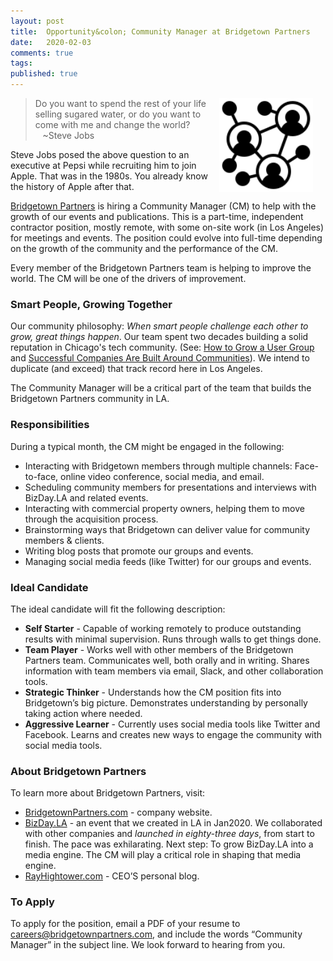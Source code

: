 ```yaml
---
layout: post
title:  Opportunity&colon; Community Manager at Bridgetown Partners
date:   2020-02-03
comments: true
tags: 
published: true
---
```

<img style="margin-right:20px" src="/images/community.svg" align="right" width="150" alt="Community Manager at Bridgetown Partners, LLC" title="Community Manager at Bridgetown Partners, LLC" />

>Do you want to spend the rest of your life selling sugared water, or do you want to come with me and change the world?<br/>&nbsp;&nbsp;&nbsp;~Steve Jobs

Steve Jobs posed the above question to an executive at Pepsi while recruiting him to join Apple. That was in the 1980s. You already know the history of Apple after that. 

[Bridgetown Partners](https://bridgetownpartners.com) is hiring a Community Manager (CM) to help with the growth of our events and publications. This is a part-time, independent contractor position, mostly remote, with some on-site work (in Los Angeles) for meetings and events. The position could evolve into full-time depending on the growth of the community and the performance of the CM.

Every member of the Bridgetown Partners team is helping to improve the world. The CM will be one of the drivers of improvement.

<!--more-->

### Smart People, Growing Together

Our community philosophy: _When smart people challenge each other to grow, great things happen_. Our team spent two decades building a solid reputation in Chicago's tech community. (See: [How to Grow a User Group](/blog/2014/05/30/how-to-grow-a-user-group/) and [Successful Companies Are Built Around Communities](/blog/2013/07/09/successful-companies-are-built-around-communities/)). We intend to duplicate (and exceed) that track record here in Los Angeles.

The Community Manager will be a critical part of the team that builds the Bridgetown Partners community in LA.

### Responsibilities

During a typical month, the CM might be engaged in the following:

* Interacting with Bridgetown members through multiple channels: Face-to-face, online video conference, social media, and email.
* Scheduling community members for presentations and interviews with BizDay.LA and related events. 
* Interacting with commercial property owners, helping them to move through the acquisition process. 
* Brainstorming ways that Bridgetown can deliver value for community members & clients.
* Writing blog posts that promote our groups and events.
* Managing social media feeds (like Twitter) for our groups and events.

### Ideal Candidate

The ideal candidate will fit the following description:
* **Self Starter** - Capable of working remotely to produce outstanding results with minimal supervision. Runs through walls to get things done.
* **Team Player** - Works well with other members of the Bridgetown Partners team. Communicates well, both orally and in writing. Shares information with team members via email, Slack, and other collaboration tools.
* **Strategic Thinker** - Understands how the CM position fits into Bridgetown’s big picture. Demonstrates understanding by personally taking action where needed.
* **Aggressive Learner** - Currently uses social media tools like Twitter and Facebook. Learns and creates new ways to engage the community with social media tools.

### About Bridgetown Partners

To learn more about Bridgetown Partners, visit:
* [BridgetownPartners.com](https://BridgetownPartners.com) - company website.
* [BizDay.LA](https://BizDay.LA) - an event that we created in LA in Jan2020. We collaborated with other companies and _launched in eighty-three days_, from start to finish. The pace was exhilarating. Next step: To grow BizDay.LA into a media engine. The CM will play a critical role in shaping that media engine. 
* [RayHightower.com](https://RayHightower.com) - CEO’S personal blog.

### To Apply

To apply for the position, email a PDF of your resume to <a href="mailto:careers@bridgetownpartners.com">careers@bridgetownpartners.com</a>, and include the words “Community Manager” in the subject line. We look forward to hearing from you.